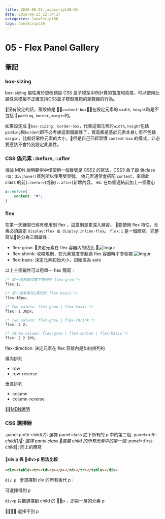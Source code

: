 ```yaml
---
title: 2018-06-23-javascript30-05
date: 2018-06-23 22:34:17
categories: JavaScript30
tags: JavaScript30
---
```

# 05 - Flex Panel Gallery

## 筆記

### box-sizing
box-sizing 屬性用於更改預設 CSS 盒子模型中所計算的寬度和高度。可以使用此屬性來模擬不正確支持CSS盒子模型規範的瀏覽器的行為。

沒有設定的話，預設值是 `content-box`，在設定元素的 `width`, `height`時是不包括 `padding`, `border`, `margin`的。

如果設定成 `box-sizing: border-box`，代表這個元素的`width`, `height`包括 `padding`與`border`(即不必考慮這兩個屬性了，寬高都是基於元素本身), 但不包括`margin`，比較好掌控元素的大小，但是自己已經習慣 `content-box` 的模式，非必要應該不會特別設定此屬性。


### CSS 偽元素 ::before, ::after
根據 MDN 說明範例中僅使用一個冒號是 CSS2 的寫法，CSS3 為了跟 偽class `(如：div:hover)`區別所以使用雙冒號。
偽元素通常會搭配 `content`，來讓此 class 的前(`::before`)或後(`::after`)新增內容。
ex: 在每個連結前加上一個愛心
```css
a::before{
    content: "♥";
}
```
### flex
在第一天練習已經有使用到 flex ，這篇則是更深入練習。
要使用 flex 特性，元素必須設定 `display:flex 或 display:inline-flex`。
`flex:1` 是一個簡寫，完整寫法是分為三個屬性：

- flex-grow: 決定元素在 flex 容器內的佔比
![Imgur](https://i.imgur.com/B0Kn0rQ.png)
- flex-shrink: 收縮規則，在元素寬度會超過 flex 容器時才會收縮
![Imgur](https://i.imgur.com/RZvz1iB.png)
- flex-basis: 決定元素初始大小，初始值為 auto

以上三個屬性可以用單一 flex 簡寫：
```css
/* 單一值無單位數字等同於 flex-grow */
flex:1;

/* 單一值有單位等同於 flex-basis */
flex:10px;

/* Two values: flex-grow | flex-basis */
flex: 1 30px;

/* Two values: flex-grow | flex-shrink */
flex: 2 2;

/* Three values: flex-grow | flex-shrink | flex-basis */
flex: 2 2 10%;

```

flex-direction: 決定元素在 flex 容器內是如何排列的

橫向排列
- row
- row-reverse

垂直排列
- column
- column-reverse

[MDN說明](https://developer.mozilla.org/zh-CN/docs/Web/CSS/flex)

### CSS 選擇器
.panel p:nth-child(2): 選擇 panel class 底下所有的 p 中的第二個
.panel>*:nth-child(1): 選擇 panel class 直屬 child 的所有元素中的第一個
.panel>*:first-child: 同上的簡寫

#### div p 與 div>p 用法比較

```html
<div><table><tr><td><p></p></td></tr></table></div>
```

`div p ` 會選擇到 div 的所有後代 p：

可選擇得到 p


`div<p` 只能選擇到 child 的 p ，即第一層的元素 p


選擇不到 p
